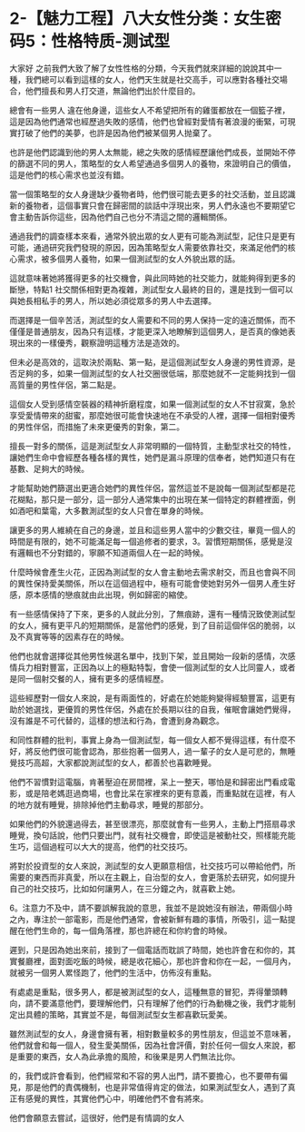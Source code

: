# 2-【魅力工程】八大女性分类：女生密码5：性格特质-测试型

大家好 之前我們大致了解了女性性格的分類，今天我們就來詳細的說說其中一種，我們總可以看到這樣的女人，他們天生就是社交高手，可以應對各種社交場合，他們擅長和男人打交道，無論他們出於什麼目的。

總會有一些男人 違在他身邊，這些女人不希望把所有的雞蛋都放在一個籃子裡，這是因為他們通常也經歷過失敗的感情，他們也曾經對愛情有著浪漫的衝緊，可現實打破了他們的美夢，也許是因為他們被某個男人抛棄了。

也許是他們認識到他的男人太無能，總之失敗的感情經歷讓他們成長，並開始不停的篩選不同的男人，策略型的女人希望通過多個男人的養物，來證明自己的價值，這是他們的核心需求也並沒有錯。

當一個策略型的女人身邊缺少養物者時，他們很可能去更多的社交活動，並且認識新的養物者，這個事實只會在歸密間的談話中浮現出來，男人們永遠也不要期望它會主動告訴你這些，因為他們自己也分不清這之間的邏輯關係。

通過我們的調查樣本來看，通常外貌出眾的女人更有可能為測試型，記住只是更有可能，通過研究我們發現的原因，因為策略型女人需要依靠社交，來滿足他們的核心需求，被多個男人養物，如果一個測試型的女人外貌出眾的話。

這就意味著她將獲得更多的社交機會，與此同時她的社交能力，就能夠得到更多的斷戀，特點1 社交關係相對更為複雜，測試型女人最終的目的，還是找到一個可以與她長相私手的男人，所以她必須從眾多的男人中去選擇。

而選擇是一個辛苦活，測試型的女人需要和不同的男人保持一定的遠近關係，而不僅僅是普通朋友，因為只有這樣，才能更深入地瞭解到這個男人，是否真的像她表現出來的一樣優秀，觀察證明這種方法是造效的。

但未必是高效的，這取決於兩點、第一點，是這個測試型女人身邊的男性資源，是否足夠的多，如果一個測試型的女人社交圈很低端，那麼她就不一定能夠找到一個高質量的男性伴侶，第二點是。

這個女人受到感情空裝器的精神折磨程度，如果一個測試型的女人不甘寂寞，急於享受愛情帶來的甜蜜，那麼她很可能會快速地在不承受的人裡，選擇一個相對優秀的男性伴侶，而措施了未來更優秀的對象，第二。

擅長一對多的關係，這是測試型女人非常明顯的一個特質，主動型求社交的特性，讓她們生命中會經歷各種各樣的異性，她們是漏斗原理的信奉者，她們知道只有在基數、足夠大的時候。

才能幫助她們篩選出更適合她們的異性伴侶，當然這並不是說每一個測試型都是花花糊點，那只是一部分，這一部分人通常集中的出現在某一個特定的群體裡面，例如酒吧和葉電，大多數測試型的女人只會在單身的時候。

讓更多的男人維繞在自己的身邊，並且和這些男人當中的少數交往，畢竟一個人的時間是有限的，她不可能滿足每一個追修者的要求，3。習慣短期關係，感覺是沒有邏輯也不分對錯的，寧願不知道兩個人在一起的時候。

什麼時候會產生火花，正因為測試型的女人會主動地去需求射交，而且也會與不同的異性保持愛美關係，所以在這個過程中，極有可能會使她對另外一個男人產生好感，原本感情的戀痕就由此出現，例如歸密的縮使。

有一些感情保持了下來，更多的人就此分別，了無痕跡，還有一種情況致使測試型的女人，擁有更平凡的短期關係，是當他們的感覺，到了目前這個伴侶的脆弱，以及不真實等等的因素存在的時候。

他們也就會選擇從其他男性候選名單中，找到下架，並且開始一段新的感情，次感情兵力相對豐富，正因為以上的極點特製，會使一個測試型的女人比同靈人，或者是同一個射交餐的人，擁有更多的感情經歷。

這些經歷對一個女人來說，是有兩面性的，好處在於她能夠變得經驗豐富，這更有助於她選找，更優質的男性伴侶，外處在於長期以往的自我，催眠會讓她們覺得，沒有誰是不可代替的，這樣的想法和行為，會遭到身為觀念。

和同性群體的批判，事實上身為一個測試型，每一個女人都不覺得這樣，有什麼不好，將反他們很可能會認為，那些抱著一個男人，過一輩子的女人是可悲的，無睡覺技巧高超，大家都說測試型的女人，都善於也喜歡睡覺。

他們不習慣對這電腦，肯著壓迫在房間裡，呆上一整天，哪怕是和歸密出門看成電影，或是陪老媽逛過商場，也會比呆在家裡來的更有意義，而重點就在這裡，有人的地方就有睡覺，排除掉他們主動尋求，睡覺的那部分。

如果他們的外貌還過得去，甚至很漂亮，那麼就會有一些男人，主動上門搭扇尋求睡覺，換句話說，他們只要出門，就有社交機會，即使這是被動社交，照樣能充能生巧，這個過程可以大大的提高，他們的社交技巧。

將對於投資型的女人來說，測試型的女人更願意相信，社交技巧可以帶給他們，所需要的東西而非真愛，所以在主觀上，自治型的女人，會更落於去研究，如何提升自己的社交技巧，比如如何讓男人，在三分鐘之內，就喜歡上她。

6。注意力不及中，請不要誤解我說的意思，我並不是說她沒有辦法，帶兩個小時之內，專注於一部電影，而是他們通常，會被新鮮有趣的事情，所吸引，這一點提醒在他們生命的，每一個角落裡，那也許總在和你約會的時候。

遲到，只是因為她出來前，接到了一個電話而耽誤了時間，她也許會在和你的，其實餐廳裡，面對面吃飯的時候，總是收花細心，那也許會和你在一起，一個月內，就被另一個男人累怪跑了，他們的生活中，仿佈沒有重點。

有處處是重點，很多男人，都是被測試型的女人，這種無意的冒犯，弄得暈頭轉向，請不要滿意他們，要理解他們，只有理解了他們的行為動機之後，我們才能制定出具體的策略，其實並不是，每個測試型女生都喜歡玩愛美。

雖然測試型的女人，身邊會擁有著，相對數量較多的男性朋友，但這並不意味著，他們就會和每一個人，發生愛美關係，因為社會評價，對於任何一個女人來說，都是重要的東西，女人為此承擔的風險，和後果是男人們無法比你。

的，我們或許會看到，他們經常和不容的男人出門，請不要擔心，也不要帶有偏見，那是他們的責偶機制，也是非常值得肯定的做法，如果測試型女人，遇到了真正有感覺的異性，其實他們心中，明確他們不會有將來。

他們會願意去嘗試，這很好，他們是有情調的女人
